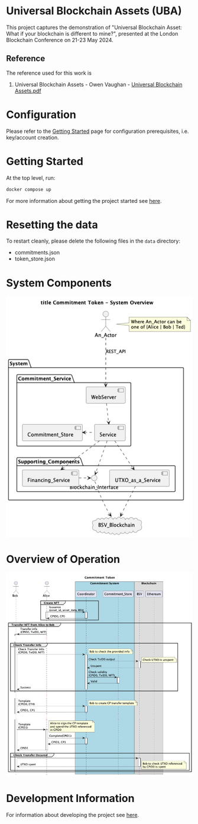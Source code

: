 # Universal Blockchain Assets (UBA)

This project captures the demonstration of "Universal Blockchain Asset: What if your blockchain is different to mine?", presented at the London Blockchain Conference on 21-23 May 2024.

## Reference
The reference used for this work is

1.  Universal Blockchain Assets - Owen Vaughan - [Universal Blockchain Assets.pdf](https://eprint.iacr.org/2024/784.pdf)

# Configuration

Please refer to the [Getting Started](docs/Getting_started.md) page for configuration prerequisites, i.e. key/account creation.



# Getting Started

At the top level, run:

```Bash
docker compose up
```

For more information about getting the project started see [here](docs/Getting_started.md).

# Resetting the data

To restart cleanly, please delete the following files in the `data` directory:
- commitments.json
- token_store.json


# System Components

![Deployment Diagram](docs/diagrams/deployment.png)

# Overview of Operation

![Overview Sequence Diagram](docs/diagrams/overview-sequence.png)

# Development Information

For information about developing the project see [here](docs/Development.md).
